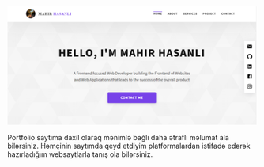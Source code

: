 <img src="./src/image/img.png" alt="image-website">

<p>Portfolio saytıma daxil olaraq mənimlə bağlı daha ətraflı məlumat ala bilərsiniz. Həmçinin saytımda qeyd etdiyim platformalardan istifadə edərək hazırladığım websaytlarla tanış ola bilərsiniz.</h2>
